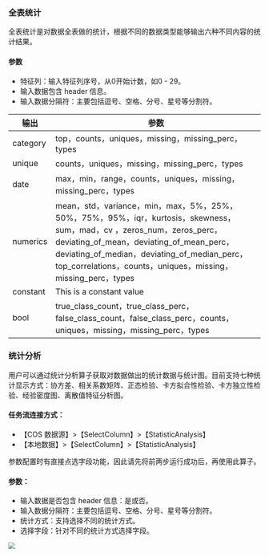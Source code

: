 ### 全表统计

全表统计是对数据全表做的统计，根据不同的数据类型能够输出六种不同内容的统计结果。

#### 参数
- 特征列：输入特征列序号，从0开始计数，如0 - 29。
- 输入数据包含 header 信息。
- 输入数据分隔符：主要包括逗号、空格、分号、星号等分割符。

| 输出 | 参数 | 
|---------|---------|
| category | top，counts，uniques，missing，missing_perc， types | 
| unique | counts，uniques，missing，missing_perc，types | 
| date | max，min，range，counts，uniques，missing，missing_perc，types | 
| numerics | mean，std，variance，min，max，5%，25%，50%，75%，95%，iqr，kurtosis，skewness，sum，mad，cv ，zeros_num，zeros_perc，deviating_of_mean，deviating_of_mean_perc，deviating_of_median，deviating_of_median_perc，top_correlations，counts，uniques，missing，missing_perc，types | 
| constant | This is a constant value | 
| bool | true_class_count，true_class_perc，false_class_count，false_class_perc，counts，uniques，missing，missing_perc，types |

### 统计分析

用户可以通过统计分析算子获取对数据做出的统计数据与统计图。目前支持七种统计显示方式：协方差、相关系数矩阵、正态检验、卡方拟合性检验、卡方独立性检验、经验密度图、离散值特征分析图。

#### 任务流连接方式：
 - 【COS 数据源】>【SelectColumn】>【StatisticAnalysis】
 - 【本地数据】>【SelectColumn】>【StatisticAnalysis】

参数配置时有直接点选字段功能，因此请先将前两步运行成功后，再使用此算子。

#### 参数：   
- 输入数据是否包含 header 信息：是或否。 
- 输入数据分隔符：主要包括逗号、空格、分号、星号等分割符。
- 统计方式：支持选择不同的统计方式。
- 选择字段：针对不同的统计方式选择字段。
<img src="https://main.qcloudimg.com/raw/557f879f1859ad1f824618aa26cc45d2.png" style="zoom:80%">     


